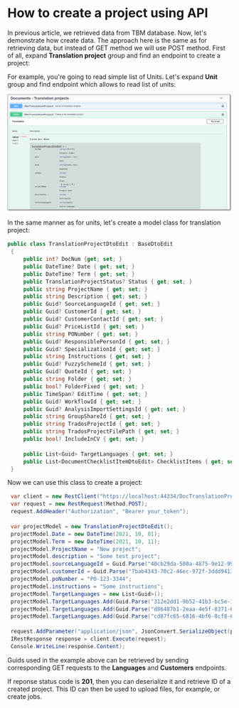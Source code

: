 # How to create a project using API #

In previous article, we retrieved data from TBM database. Now, let's demonstrate how create data. The approach here is the same as for retrieving data, but instead of GET method we will use POST method.
First of all, expand **Translation project** group and find an endpoint to create a project:

For example, you're going to read simple list of Units. Let's expand **Unit** group and find endpoint which allows to read list of units:

![API docs](../images/project_model.png)

In the same manner as for units, let's create a model class for translation project:

   ```cs
   public class TranslationProjectDtoEdit : BaseDtoEdit
    {
        public int? DocNum {get; set; }
        public DateTime? Date { get; set; }
        public DateTime? Term { get; set; }
        public TranslationProjectStatus? Status { get; set; }
        public string ProjectName { get; set; }
        public string Description { get; set; }
        public Guid? SourceLanguageId { get; set; }
        public Guid? CustomerId { get; set; }
        public Guid? CustomerContactId { get; set; }
        public Guid? PriceListId { get; set; }
        public string PONumber { get; set; }
        public Guid? ResponsiblePersonId { get; set; }
        public Guid? SpecializationId { get; set; }
        public string Instructions { get; set; }
        public Guid? FuzzySchemeId { get; set; }
        public Guid? QuoteId { get; set; }
        public string Folder { get; set; }
        public bool? FolderFixed { get; set; }
        public TimeSpan? EditTime { get; set; }
        public Guid? WorkflowId { get; set; }
        public Guid? AnalysisImportSettingsId { get; set; }
        public string GroupShareId { get; set; }
        public string TradosProjectId { get; set; }
        public string TradosProjectFilePath { get; set; }
        public bool? IncludeInCV { get; set; }

        public List<Guid> TargetLanguages { get; set; }
        public List<DocumentChecklistItemDtoEdit> ChecklistItems { get; set; }
    }
   ```

Now we can use this class to create a project:

   ````cs
	var client = new RestClient("https://localhost:44334/DocTranslationProject");
	var request = new RestRequest(Method.POST);
	request.AddHeader("Authorization", "Bearer your_token");

	var projectModel = new TranslationProjectDtoEdit();
	projectModel.Date = new DateTime(2021, 10, 01);
	projectModel.Term = new DateTime(2021, 10, 11);
	projectModel.ProjectName = "New project";
	projectModel.description = "Some test project";
	projectModel.sourceLanguageId = Guid.Parse("40cb29da-500a-4875-9e12-990ae5e24c14");
	projectModel.customerId = Guid.Parse("7bab4343-70c2-46ec-972f-3ddd94132271");
	projectModel.poNumber = "PO-123-3344";
	projectModel.instructions = "Some instructions";
	projectModel.TargetLanguages = new List<Guid>();
	projectModel.TargetLanguages.Add(Guid.Parse("312e2dd1-9b52-41b3-bc5e-154d4054fb85"));
	projectModel.TargetLanguages.Add(Guid.Parse("d86487b1-2eaa-4e5f-8371-684a128e84a8"));
	projectModel.TargetLanguages.Add(Guid.Parse("cd87fc65-6816-4bf6-8cf8-6610525d0560"));

	request.AddParameter("application/json", JsonConvert.SerializeObject(projectModel),  ParameterType.RequestBody);
	IRestResponse response = client.Execute(request);
	Console.WriteLine(response.Content);
   ````
Guids used in the example above can be retrieved by sending corresponding GET requests to the **Languages** and **Customers** endpoints.

If reponse status code is **201**, then you can deserialize it and retrieve ID of a created project. This ID can then be used to upload files, for example, or create jobs. 